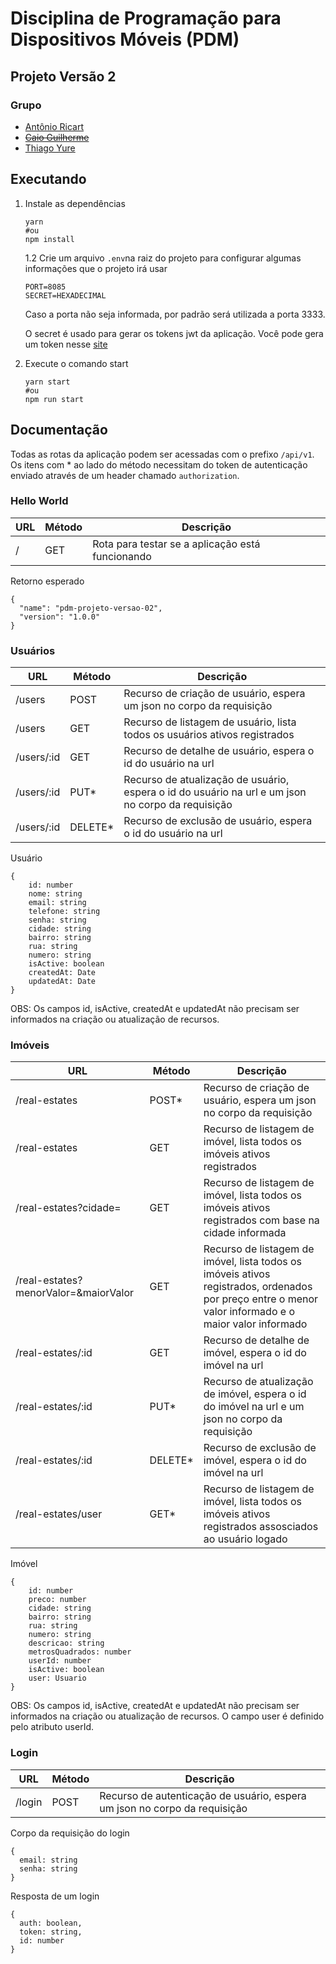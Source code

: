 # Disciplina de Programação para Dispositivos Móveis (PDM)
## Projeto Versão 2

### Grupo
 - [Antônio Ricart](https://github.com/ARJOM)
 - ~~[Caio Guilherme](https://github.com/caioguilherme10)~~
 - [Thiago Yure](https://github.com/ThiagoYure)


  ## Executando

 1. Instale as dependências
    ```
    yarn
    #ou
    npm install
    ```
    1.2 Crie um arquivo `.env`na raiz do projeto para configurar algumas informações que o projeto irá usar
    ```
    PORT=8085
    SECRET=HEXADECIMAL
    ```
    Caso a porta não seja informada, por padrão será utilizada a porta 3333.

    O secret é usado para gerar os tokens jwt da aplicação. Você pode gera um token nesse [site](https://www.browserling.com/tools/random-hex)

2. Execute o comando start
    ```
    yarn start
    #ou
    npm run start
    ```

## Documentação

Todas as rotas da aplicação podem ser acessadas com o prefixo `/api/v1`. Os itens com * ao lado do método necessitam do token de autenticação enviado através de um header chamado `authorization`.

### Hello World

 URL | Método | Descrição 
------|------------|-----
/ | GET | Rota para testar se a aplicação está funcionando

Retorno esperado
```
{
  "name": "pdm-projeto-versao-02",
  "version": "1.0.0"
}
```
### Usuários

 URL | Método | Descrição 
------|------------|-----
/users | POST | Recurso de criação de usuário, espera um json no corpo da requisição
/users | GET | Recurso de listagem de usuário, lista todos os usuários ativos registrados
/users/:id | GET | Recurso de detalhe de usuário, espera o id do usuário na url
/users/:id | PUT* | Recurso de atualização de usuário, espera o id do usuário na url e um json no corpo da requisição
/users/:id | DELETE* | Recurso de exclusão de usuário, espera o id do usuário na url

Usuário
```
{
    id: number
    nome: string
    email: string
    telefone: string
    senha: string
    cidade: string
    bairro: string
    rua: string
    numero: string
    isActive: boolean
    createdAt: Date
    updatedAt: Date
}
```
OBS: Os campos id, isActive, createdAt e updatedAt não precisam ser informados na criação ou atualização de recursos.

### Imóveis

 URL | Método | Descrição 
------|------------|-----
/real-estates | POST* | Recurso de criação de usuário, espera um json no corpo da requisição
/real-estates | GET | Recurso de listagem de imóvel, lista todos os imóveis ativos registrados
/real-estates?cidade= | GET | Recurso de listagem de imóvel, lista todos os imóveis ativos registrados com base na cidade informada
/real-estates?menorValor=&maiorValor | GET | Recurso de listagem de imóvel, lista todos os imóveis ativos registrados, ordenados por preço entre o menor valor informado e o maior valor informado
/real-estates/:id | GET | Recurso de detalhe de imóvel, espera o id do imóvel na url
/real-estates/:id | PUT* | Recurso de atualização de imóvel, espera o id do imóvel na url e um json no corpo da requisição
/real-estates/:id | DELETE* | Recurso de exclusão de imóvel, espera o id do imóvel na url
/real-estates/user | GET* | Recurso de listagem de imóvel, lista todos os imóveis ativos registrados assosciados ao usuário logado

Imóvel
```
{
    id: number
    preco: number
    cidade: string
    bairro: string
    rua: string
    numero: string
    descricao: string
    metrosQuadrados: number
    userId: number
    isActive: boolean
    user: Usuario
}
```
OBS: Os campos id, isActive, createdAt e updatedAt não precisam ser informados na criação ou atualização de recursos. O campo user é definido pelo atributo userId.

### Login
URL | Método | Descrição 
------|------------|-----
/login | POST | Recurso de autenticação de usuário, espera um json no corpo da requisição

Corpo da requisição do login
```
{
  email: string
  senha: string
}
```

Resposta de um login
```
{
  auth: boolean,
  token: string,
  id: number
}
```